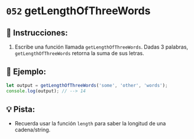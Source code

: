 # `052` getLengthOfThreeWords

## 📝 Instrucciones:

1. Escribe una función llamada `getLengthOfThreeWords`. Dadas 3 palabras, `getLengthOfThreeWords` retorna la suma de sus letras.

## 📎 Ejemplo:

```Javascript
let output = getLengthOfThreeWords('some', 'other', 'words');
console.log(output); // --> 14
```

## 💡 Pista: 

+ Recuerda usar la función `length` para saber la longitud de una cadena/string.
